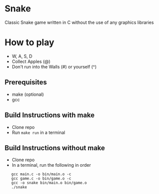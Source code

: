 # Snake
Classic Snake game written in C without the use of any graphics libraries 

# How to play
 - W, A, S, D
 - Collect Apples (@)
 - Don't run into the Walls (#) or yourself (^)

## Prerequisites
- make (optional)
- gcc

## Build Instructions with make
- Clone repo
- Run ```make run``` in a terminal

## Build Instructions without make
- Clone repo
- In a terminal, run the following in order
```mkdir -p bin
   gcc main.c -o bin/main.o -c
   gcc game.c -o bin/game.o -c
   gcc -o snake bin/main.o bin/game.o
   ./snake
